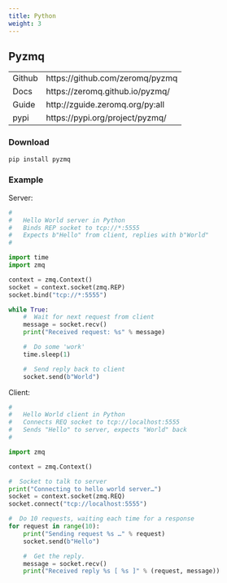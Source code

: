 ```yaml
---
title: Python
weight: 3
---
```


## Pyzmq

<table>
<tr><td>Github</td><td>https://github.com/zeromq/pyzmq</td></tr>
<tr><td>Docs</td><td>https://zeromq.github.io/pyzmq/</td></tr>
<tr><td>Guide</td><td>http://zguide.zeromq.org/py:all</td></tr>
<tr><td>pypi</td><td>https://pypi.org/project/pyzmq/</td></tr>
<table>

### Download

```bash
pip install pyzmq
```

### Example

Server:
```python
#
#   Hello World server in Python
#   Binds REP socket to tcp://*:5555
#   Expects b"Hello" from client, replies with b"World"
#

import time
import zmq

context = zmq.Context()
socket = context.socket(zmq.REP)
socket.bind("tcp://*:5555")

while True:
    #  Wait for next request from client
    message = socket.recv()
    print("Received request: %s" % message)

    #  Do some 'work'
    time.sleep(1)

    #  Send reply back to client
    socket.send(b"World")
```

Client:
```python
#
#   Hello World client in Python
#   Connects REQ socket to tcp://localhost:5555
#   Sends "Hello" to server, expects "World" back
#

import zmq

context = zmq.Context()

#  Socket to talk to server
print("Connecting to hello world server…")
socket = context.socket(zmq.REQ)
socket.connect("tcp://localhost:5555")

#  Do 10 requests, waiting each time for a response
for request in range(10):
    print("Sending request %s …" % request)
    socket.send(b"Hello")

    #  Get the reply.
    message = socket.recv()
    print("Received reply %s [ %s ]" % (request, message))
```